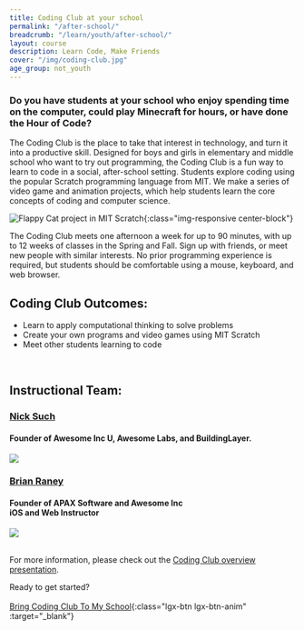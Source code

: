 ```yaml
---
title: Coding Club at your school
permalink: "/after-school/"
breadcrumb: "/learn/youth/after-school/"
layout: course
description: Learn Code, Make Friends
cover: "/img/coding-club.jpg"
age_group: not_youth
---
```


### Do you have students at your school who enjoy spending time on the computer, could play Minecraft for hours, or have done the Hour of Code?

The Coding Club is the place to take that interest in technology, and turn it into a productive skill. Designed for boys and girls in elementary and middle school who want to try out programming, the Coding Club is a fun way to learn to code in a social, after-school setting. Students explore coding using the popular Scratch programming language from MIT. We make a series of video game and animation projects, which help students learn the core concepts of coding and computer science.

![Flappy Cat project in MIT Scratch](/images/aincu/scratch-flappy-cat-coding-club.gif "Flappy Cat, a Coding Club project, made with MIT Scratch" ){:class="img-responsive center-block"}

The Coding Club meets one afternoon a week for up to 90 minutes, with up to 12 weeks of classes in the Spring and Fall. Sign up with friends, or meet new people with similar interests. No prior programming experience is required, but students should be comfortable using a mouse, keyboard, and web browser.

## Coding Club Outcomes:

- Learn to apply computational thinking to solve problems
- Create your own programs and video games using MIT Scratch
- Meet other students learning to code

<br>

## Instructional Team:

<div class="row">
	<div class="text-center col-lg-6">
		<h3><a href="https://www.linkedin.com/in/nicksuch">Nick Such</a></h3>
		<h4>Founder of Awesome Inc U, Awesome Labs, and BuildingLayer.</h4>
		<img src="/images/aincu/nick-such.png">
	</div>
	<div class="text-center col-lg-6">
		<h3><a href="https://www.linkedin.com/in/brianraney">Brian Raney</a></h3>
		<h4>Founder of APAX Software and Awesome Inc<br>
			iOS and Web Instructor</h4>
		<img src="/images/aincu/brian-raney.png">
	</div>
</div>

<br>

For more information, please check out the [Coding Club overview presentation](https://awesomeincu.qwilr.com/Learn-to-Code-with-Awesome-Inc-roAtohc2Qzyc).

Ready to get started? &nbsp; &nbsp;<br><br> [Bring Coding Club To My School](https://docs.google.com/forms/d/e/1FAIpQLScHJtXX_G5p0JntCVFzGhDbS718ClR45z1GzAKj_IsVThm1lQ/viewform?usp=sf_link){:class="lgx-btn lgx-btn-anim" :target="_blank"}